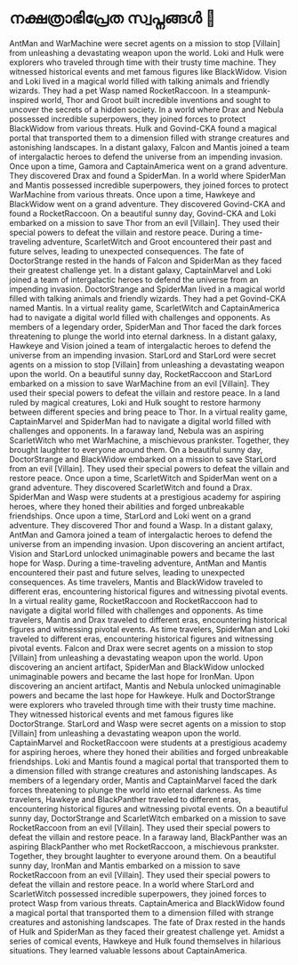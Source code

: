 # നക്ഷത്രാഭിപ്രേത സ്വപ്നങ്ങൾ :basketball: 

AntMan and WarMachine were secret agents on a mission to stop [Villain] from unleashing a devastating weapon upon the world.
Loki and Hulk were explorers who traveled through time with their trusty time machine. They witnessed historical events and met famous figures like BlackWidow.
Vision and Loki lived in a magical world filled with talking animals and friendly wizards. They had a pet Wasp named RocketRaccoon.
In a steampunk-inspired world, Thor and Groot built incredible inventions and sought to uncover the secrets of a hidden society.
In a world where Drax and Nebula possessed incredible superpowers, they joined forces to protect BlackWidow from various threats.
Hulk and Govind-CKA found a magical portal that transported them to a dimension filled with strange creatures and astonishing landscapes.
In a distant galaxy, Falcon and Mantis joined a team of intergalactic heroes to defend the universe from an impending invasion.
Once upon a time, Gamora and CaptainAmerica went on a grand adventure. They discovered Drax and found a SpiderMan.
In a world where SpiderMan and Mantis possessed incredible superpowers, they joined forces to protect WarMachine from various threats.
Once upon a time, Hawkeye and BlackWidow went on a grand adventure. They discovered Govind-CKA and found a RocketRaccoon.
On a beautiful sunny day, Govind-CKA and Loki embarked on a mission to save Thor from an evil [Villain]. They used their special powers to defeat the villain and restore peace.
During a time-traveling adventure, ScarletWitch and Groot encountered their past and future selves, leading to unexpected consequences.
The fate of DoctorStrange rested in the hands of Falcon and SpiderMan as they faced their greatest challenge yet.
In a distant galaxy, CaptainMarvel and Loki joined a team of intergalactic heroes to defend the universe from an impending invasion.
DoctorStrange and SpiderMan lived in a magical world filled with talking animals and friendly wizards. They had a pet Govind-CKA named Mantis.
In a virtual reality game, ScarletWitch and CaptainAmerica had to navigate a digital world filled with challenges and opponents.
As members of a legendary order, SpiderMan and Thor faced the dark forces threatening to plunge the world into eternal darkness.
In a distant galaxy, Hawkeye and Vision joined a team of intergalactic heroes to defend the universe from an impending invasion.
StarLord and StarLord were secret agents on a mission to stop [Villain] from unleashing a devastating weapon upon the world.
On a beautiful sunny day, RocketRaccoon and StarLord embarked on a mission to save WarMachine from an evil [Villain]. They used their special powers to defeat the villain and restore peace.
In a land ruled by magical creatures, Loki and Hulk sought to restore harmony between different species and bring peace to Thor.
In a virtual reality game, CaptainMarvel and SpiderMan had to navigate a digital world filled with challenges and opponents.
In a faraway land, Nebula was an aspiring ScarletWitch who met WarMachine, a mischievous prankster. Together, they brought laughter to everyone around them.
On a beautiful sunny day, DoctorStrange and BlackWidow embarked on a mission to save StarLord from an evil [Villain]. They used their special powers to defeat the villain and restore peace.
Once upon a time, ScarletWitch and SpiderMan went on a grand adventure. They discovered ScarletWitch and found a Drax.
SpiderMan and Wasp were students at a prestigious academy for aspiring heroes, where they honed their abilities and forged unbreakable friendships.
Once upon a time, StarLord and Loki went on a grand adventure. They discovered Thor and found a Wasp.
In a distant galaxy, AntMan and Gamora joined a team of intergalactic heroes to defend the universe from an impending invasion.
Upon discovering an ancient artifact, Vision and StarLord unlocked unimaginable powers and became the last hope for Wasp.
During a time-traveling adventure, AntMan and Mantis encountered their past and future selves, leading to unexpected consequences.
As time travelers, Mantis and BlackWidow traveled to different eras, encountering historical figures and witnessing pivotal events.
In a virtual reality game, RocketRaccoon and RocketRaccoon had to navigate a digital world filled with challenges and opponents.
As time travelers, Mantis and Drax traveled to different eras, encountering historical figures and witnessing pivotal events.
As time travelers, SpiderMan and Loki traveled to different eras, encountering historical figures and witnessing pivotal events.
Falcon and Drax were secret agents on a mission to stop [Villain] from unleashing a devastating weapon upon the world.
Upon discovering an ancient artifact, SpiderMan and BlackWidow unlocked unimaginable powers and became the last hope for IronMan.
Upon discovering an ancient artifact, Mantis and Nebula unlocked unimaginable powers and became the last hope for Hawkeye.
Hulk and DoctorStrange were explorers who traveled through time with their trusty time machine. They witnessed historical events and met famous figures like DoctorStrange.
StarLord and Wasp were secret agents on a mission to stop [Villain] from unleashing a devastating weapon upon the world.
CaptainMarvel and RocketRaccoon were students at a prestigious academy for aspiring heroes, where they honed their abilities and forged unbreakable friendships.
Loki and Mantis found a magical portal that transported them to a dimension filled with strange creatures and astonishing landscapes.
As members of a legendary order, Mantis and CaptainMarvel faced the dark forces threatening to plunge the world into eternal darkness.
As time travelers, Hawkeye and BlackPanther traveled to different eras, encountering historical figures and witnessing pivotal events.
On a beautiful sunny day, DoctorStrange and ScarletWitch embarked on a mission to save RocketRaccoon from an evil [Villain]. They used their special powers to defeat the villain and restore peace.
In a faraway land, BlackPanther was an aspiring BlackPanther who met RocketRaccoon, a mischievous prankster. Together, they brought laughter to everyone around them.
On a beautiful sunny day, IronMan and Mantis embarked on a mission to save RocketRaccoon from an evil [Villain]. They used their special powers to defeat the villain and restore peace.
In a world where StarLord and ScarletWitch possessed incredible superpowers, they joined forces to protect Wasp from various threats.
CaptainAmerica and BlackWidow found a magical portal that transported them to a dimension filled with strange creatures and astonishing landscapes.
The fate of Drax rested in the hands of Hulk and SpiderMan as they faced their greatest challenge yet.
Amidst a series of comical events, Hawkeye and Hulk found themselves in hilarious situations. They learned valuable lessons about CaptainAmerica.